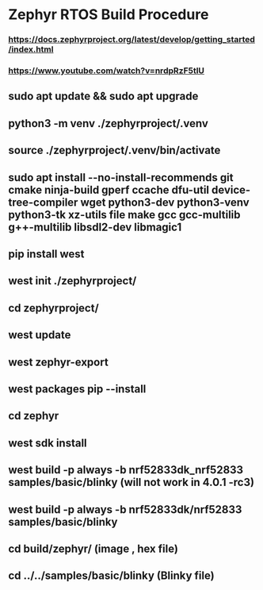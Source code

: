 # Zephyr RTOS Build Procedure 
### https://docs.zephyrproject.org/latest/develop/getting_started/index.html
### https://www.youtube.com/watch?v=nrdpRzF5tlU
## sudo apt update && sudo apt upgrade
## python3 -m venv ./zephyrproject/.venv
## source ./zephyrproject/.venv/bin/activate
## sudo apt install --no-install-recommends git cmake ninja-build gperf   ccache dfu-util device-tree-compiler wget python3-dev python3-venv python3-tk   xz-utils file make gcc gcc-multilib g++-multilib libsdl2-dev libmagic1
## pip install west
## west init ./zephyrproject/
## cd zephyrproject/
## west update
## west zephyr-export
## west packages pip --install
## cd zephyr
## west sdk install
## west build -p always -b nrf52833dk_nrf52833 samples/basic/blinky  (will not work in 4.0.1 -rc3)
## west build -p always -b nrf52833dk/nrf52833 samples/basic/blinky
## cd build/zephyr/   (image , hex file)
## cd ../../samples/basic/blinky  (Blinky file)
